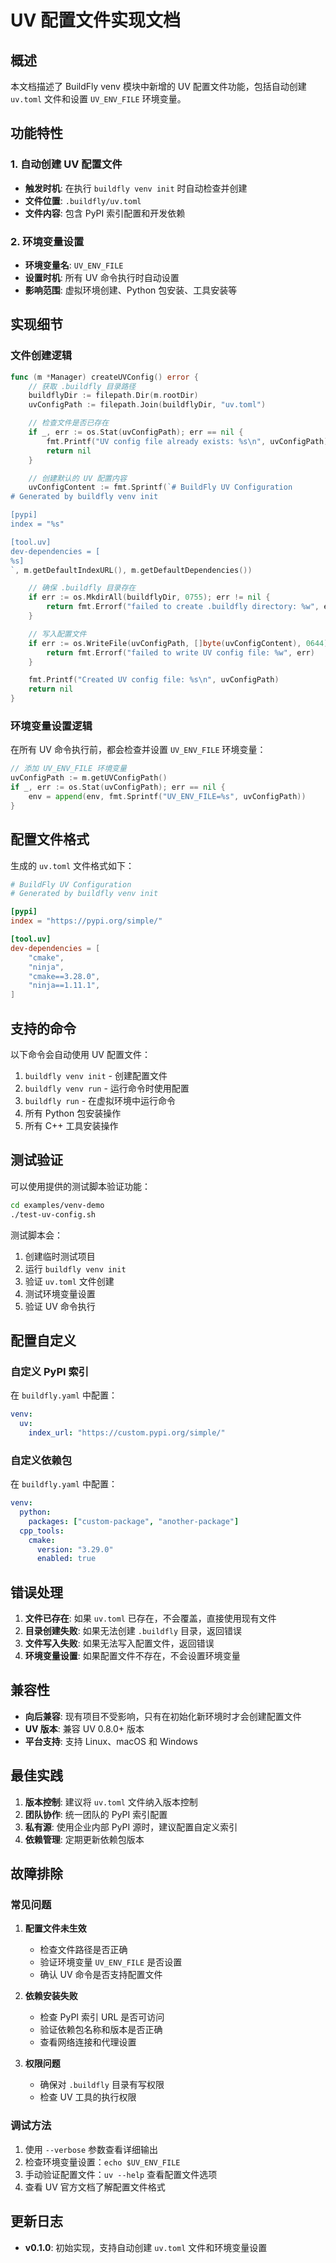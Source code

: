 # UV 配置文件实现文档

## 概述

本文档描述了 BuildFly venv 模块中新增的 UV 配置文件功能，包括自动创建 `uv.toml` 文件和设置 `UV_ENV_FILE` 环境变量。

## 功能特性

### 1. 自动创建 UV 配置文件

- **触发时机**: 在执行 `buildfly venv init` 时自动检查并创建
- **文件位置**: `.buildfly/uv.toml`
- **文件内容**: 包含 PyPI 索引配置和开发依赖

### 2. 环境变量设置

- **环境变量名**: `UV_ENV_FILE`
- **设置时机**: 所有 UV 命令执行时自动设置
- **影响范围**: 虚拟环境创建、Python 包安装、工具安装等

## 实现细节

### 文件创建逻辑

```go
func (m *Manager) createUVConfig() error {
    // 获取 .buildfly 目录路径
    buildflyDir := filepath.Dir(m.rootDir)
    uvConfigPath := filepath.Join(buildflyDir, "uv.toml")

    // 检查文件是否已存在
    if _, err := os.Stat(uvConfigPath); err == nil {
        fmt.Printf("UV config file already exists: %s\n", uvConfigPath)
        return nil
    }

    // 创建默认的 UV 配置内容
    uvConfigContent := fmt.Sprintf(`# BuildFly UV Configuration
# Generated by buildfly venv init

[pypi]
index = "%s"

[tool.uv]
dev-dependencies = [
%s]
`, m.getDefaultIndexURL(), m.getDefaultDependencies())

    // 确保 .buildfly 目录存在
    if err := os.MkdirAll(buildflyDir, 0755); err != nil {
        return fmt.Errorf("failed to create .buildfly directory: %w", err)
    }

    // 写入配置文件
    if err := os.WriteFile(uvConfigPath, []byte(uvConfigContent), 0644); err != nil {
        return fmt.Errorf("failed to write UV config file: %w", err)
    }

    fmt.Printf("Created UV config file: %s\n", uvConfigPath)
    return nil
}
```

### 环境变量设置逻辑

在所有 UV 命令执行前，都会检查并设置 `UV_ENV_FILE` 环境变量：

```go
// 添加 UV_ENV_FILE 环境变量
uvConfigPath := m.getUVConfigPath()
if _, err := os.Stat(uvConfigPath); err == nil {
    env = append(env, fmt.Sprintf("UV_ENV_FILE=%s", uvConfigPath))
}
```

## 配置文件格式

生成的 `uv.toml` 文件格式如下：

```toml
# BuildFly UV Configuration
# Generated by buildfly venv init

[pypi]
index = "https://pypi.org/simple/"

[tool.uv]
dev-dependencies = [
    "cmake",
    "ninja",
    "cmake==3.28.0",
    "ninja==1.11.1",
]
```

## 支持的命令

以下命令会自动使用 UV 配置文件：

1. `buildfly venv init` - 创建配置文件
2. `buildfly venv run` - 运行命令时使用配置
3. `buildfly run` - 在虚拟环境中运行命令
4. 所有 Python 包安装操作
5. 所有 C++ 工具安装操作

## 测试验证

可以使用提供的测试脚本验证功能：

```bash
cd examples/venv-demo
./test-uv-config.sh
```

测试脚本会：
1. 创建临时测试项目
2. 运行 `buildfly venv init`
3. 验证 `uv.toml` 文件创建
4. 测试环境变量设置
5. 验证 UV 命令执行

## 配置自定义

### 自定义 PyPI 索引

在 `buildfly.yaml` 中配置：

```yaml
venv:
  uv:
    index_url: "https://custom.pypi.org/simple/"
```

### 自定义依赖包

在 `buildfly.yaml` 中配置：

```yaml
venv:
  python:
    packages: ["custom-package", "another-package"]
  cpp_tools:
    cmake:
      version: "3.29.0"
      enabled: true
```

## 错误处理

1. **文件已存在**: 如果 `uv.toml` 已存在，不会覆盖，直接使用现有文件
2. **目录创建失败**: 如果无法创建 `.buildfly` 目录，返回错误
3. **文件写入失败**: 如果无法写入配置文件，返回错误
4. **环境变量设置**: 如果配置文件不存在，不会设置环境变量

## 兼容性

- **向后兼容**: 现有项目不受影响，只有在初始化新环境时才会创建配置文件
- **UV 版本**: 兼容 UV 0.8.0+ 版本
- **平台支持**: 支持 Linux、macOS 和 Windows

## 最佳实践

1. **版本控制**: 建议将 `uv.toml` 文件纳入版本控制
2. **团队协作**: 统一团队的 PyPI 索引配置
3. **私有源**: 使用企业内部 PyPI 源时，建议配置自定义索引
4. **依赖管理**: 定期更新依赖包版本

## 故障排除

### 常见问题

1. **配置文件未生效**
   - 检查文件路径是否正确
   - 验证环境变量 `UV_ENV_FILE` 是否设置
   - 确认 UV 命令是否支持配置文件

2. **依赖安装失败**
   - 检查 PyPI 索引 URL 是否可访问
   - 验证依赖包名称和版本是否正确
   - 查看网络连接和代理设置

3. **权限问题**
   - 确保对 `.buildfly` 目录有写权限
   - 检查 UV 工具的执行权限

### 调试方法

1. 使用 `--verbose` 参数查看详细输出
2. 检查环境变量设置：`echo $UV_ENV_FILE`
3. 手动验证配置文件：`uv --help` 查看配置文件选项
4. 查看 UV 官方文档了解配置文件格式

## 更新日志

- **v0.1.0**: 初始实现，支持自动创建 `uv.toml` 文件和环境变量设置
